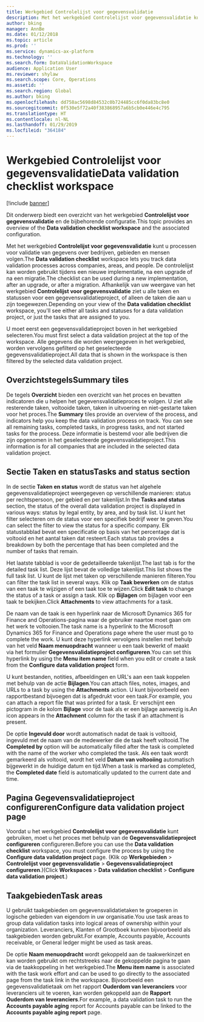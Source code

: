 ```yaml
---
title: Werkgebied Controlelijst voor gegevensvalidatie
description: Met het werkgebied Controlelijst voor gegevensvalidatie kunt u processen voor validatie van gegevens over bedrijven, gebieden en mensen volgen. De controlelijst kan worden gebruikt tijdens een nieuwe implementatie, na een upgrade of na een migratie.
author: bking
manager: AnnBe
ms.date: 01/12/2018
ms.topic: article
ms.prod: ''
ms.service: dynamics-ax-platform
ms.technology: ''
ms.search.form: DataValidationWorkspace
audience: Application User
ms.reviewer: shylaw
ms.search.scope: Core, Operations
ms.assetid: ''
ms.search.region: Global
ms.author: bking
ms.openlocfilehash: dd758ac5698d84532c0b724485cc6f0da83bc8e0
ms.sourcegitcommit: 0f530e5f72a40f383868957a6b5cb0e446e4c795
ms.translationtype: HT
ms.contentlocale: nl-NL
ms.lasthandoff: 01/29/2019
ms.locfileid: "364184"
---
```

# <a name="data-validation-checklist-workspace"></a><span data-ttu-id="28d95-104">Werkgebied Controlelijst voor gegevensvalidatie</span><span class="sxs-lookup"><span data-stu-id="28d95-104">Data validation checklist workspace</span></span>

[!include [banner](../includes/banner.md)]

<span data-ttu-id="28d95-105">Dit onderwerp biedt een overzicht van het werkgebied **Controlelijst voor gegevensvalidatie** en de bijbehorende configuratie.</span><span class="sxs-lookup"><span data-stu-id="28d95-105">This topic provides an overview of the **Data validation checklist workspace** and the associated configuration.</span></span>

<span data-ttu-id="28d95-106">Met het werkgebied **Controlelijst voor gegevensvalidatie** kunt u processen voor validatie van gegevens over bedrijven, gebieden en mensen volgen.</span><span class="sxs-lookup"><span data-stu-id="28d95-106">The **Data validation checklist** workspace lets you track data validation processes across companies, areas, and people.</span></span> <span data-ttu-id="28d95-107">De controlelijst kan worden gebruikt tijdens een nieuwe implementatie, na een upgrade of na een migratie.</span><span class="sxs-lookup"><span data-stu-id="28d95-107">The checklist can be used during a new implementation, after an upgrade, or after a migration.</span></span> <span data-ttu-id="28d95-108">Afhankelijk van uw weergave van het werkgebied **Controlelijst voor gegevensvalidatie** ziet u alle taken en statussen voor een gegevensvalidatieproject, of alleen de taken die aan u zijn toegewezen.</span><span class="sxs-lookup"><span data-stu-id="28d95-108">Depending on your view of the **Data validation checklist** workspace, you'll see either all tasks and statuses for a data validation project, or just the tasks that are assigned to you.</span></span>

<span data-ttu-id="28d95-109">U moet eerst een gegevensvalidatieproject boven in het werkgebied selecteren.</span><span class="sxs-lookup"><span data-stu-id="28d95-109">You must first select a data validation project at the top of the workspace.</span></span> <span data-ttu-id="28d95-110">Alle gegevens die worden weergegeven in het werkgebied, worden vervolgens gefilterd op het geselecteerde gegevensvalidatieproject.</span><span class="sxs-lookup"><span data-stu-id="28d95-110">All data that is shown in the workspace is then filtered by the selected data validation project.</span></span>

## <a name="summary-tiles"></a><span data-ttu-id="28d95-111">Overzichtstegels</span><span class="sxs-lookup"><span data-stu-id="28d95-111">Summary tiles</span></span>

<span data-ttu-id="28d95-112">De tegels **Overzicht** bieden een overzicht van het proces en bevatten indicatoren die u helpen het gegevensvalidatieproces te volgen. U ziet alle resterende taken, voltooide taken, taken in uitvoering en niet-gestarte taken voor het proces.</span><span class="sxs-lookup"><span data-stu-id="28d95-112">The **Summary** tiles provide an overview of the process, and indicators help you keep the data validation process on track. You can see all remaining tasks, completed tasks, in progress tasks, and not started tasks for the process.</span></span> <span data-ttu-id="28d95-113">Deze informatie is bestemd voor alle bedrijven die zijn opgenomen in het geselecteerde gegevensvalidatieproject.</span><span class="sxs-lookup"><span data-stu-id="28d95-113">This information is for all companies that are included in the selected data validation project.</span></span>

## <a name="tasks-and-status-section"></a><span data-ttu-id="28d95-114">Sectie Taken en status</span><span class="sxs-lookup"><span data-stu-id="28d95-114">Tasks and status section</span></span>

<span data-ttu-id="28d95-115">In de sectie **Taken en status** wordt de status van het algehele gegevensvalidatieproject weergegeven op verschillende manieren: status per rechtspersoon, per gebied en per takenlijst.</span><span class="sxs-lookup"><span data-stu-id="28d95-115">In the **Tasks and status** section, the status of the overall data validation project is displayed in various ways: status by legal entity, by area, and by task list.</span></span> <span data-ttu-id="28d95-116">U kunt het filter selecteren om de status voor een specifiek bedrijf weer te geven.</span><span class="sxs-lookup"><span data-stu-id="28d95-116">You can select the filter to view the status for a specific company.</span></span> <span data-ttu-id="28d95-117">Elk statustabblad bevat een specificatie op basis van het percentage dat is voltooid en het aantal taken dat resteert.</span><span class="sxs-lookup"><span data-stu-id="28d95-117">Each status tab provides a breakdown by both the percentage that has been completed and the number of tasks that remain.</span></span>

<span data-ttu-id="28d95-118">Het laatste tabblad is voor de gedetailleerde takenlijst.</span><span class="sxs-lookup"><span data-stu-id="28d95-118">The last tab is for the detailed task list.</span></span> <span data-ttu-id="28d95-119">Deze lijst bevat de volledige takenlijst.</span><span class="sxs-lookup"><span data-stu-id="28d95-119">This list shows the full task list.</span></span>
<span data-ttu-id="28d95-120">U kunt de lijst met taken op verschillende manieren filteren.</span><span class="sxs-lookup"><span data-stu-id="28d95-120">You can filter the task list in several ways.</span></span> <span data-ttu-id="28d95-121">Klik op **Taak bewerken** om de status van een taak te wijzigen of een taak toe te wijzen.</span><span class="sxs-lookup"><span data-stu-id="28d95-121">Click **Edit task** to change the status of a task or assign a task.</span></span> <span data-ttu-id="28d95-122">Klik op **Bijlagen** om bijlagen voor een taak te bekijken.</span><span class="sxs-lookup"><span data-stu-id="28d95-122">Click **Attachments** to view attachments for a task.</span></span>

<span data-ttu-id="28d95-123">De naam van de taak is een hyperlink naar de Microsoft Dynamics 365 for Finance and Operations-pagina waar de gebruiker naartoe moet gaan om het werk te voltooien.</span><span class="sxs-lookup"><span data-stu-id="28d95-123">The task name is a hyperlink to the Microsoft Dynamics 365 for Finance and Operations page where the user must go to complete the work.</span></span> <span data-ttu-id="28d95-124">U kunt deze hyperlink vervolgens instellen met behulp van het veld **Naam menuopdracht** wanneer u een taak bewerkt of maakt via het formulier **Gegevensvalidatieproject configureren**.</span><span class="sxs-lookup"><span data-stu-id="28d95-124">You can set this hyperlink by using the **Menu item name** field when you edit or create a task from the **Configure data validation project** form.</span></span>

<span data-ttu-id="28d95-125">U kunt bestanden, notities, afbeeldingen en URL's aan een taak koppelen met behulp van de actie **Bijlagen**.</span><span class="sxs-lookup"><span data-stu-id="28d95-125">You can attach files, notes, images, and URLs to a task by using the **Attachments** action.</span></span> <span data-ttu-id="28d95-126">U kunt bijvoorbeeld een rapportbestand bijvoegen dat is afgedrukt voor een taak.</span><span class="sxs-lookup"><span data-stu-id="28d95-126">For example, you can attach a report file that was printed for a task.</span></span> <span data-ttu-id="28d95-127">Er verschijnt een pictogram in de kolom **Bijlage** voor de taak als er een bijlage aanwezig is.</span><span class="sxs-lookup"><span data-stu-id="28d95-127">An icon appears in the **Attachment** column for the task if an attachment is present.</span></span>

<span data-ttu-id="28d95-128">De optie **Ingevuld door** wordt automatisch nadat de taak is voltooid, ingevuld met de naam van de medewerker die de taak heeft voltooid.</span><span class="sxs-lookup"><span data-stu-id="28d95-128">The **Completed by** option will be automatically filled after the task is completed with the name of the worker who completed the task.</span></span> <span data-ttu-id="28d95-129">Als een taak wordt gemarkeerd als voltooid, wordt het veld **Datum van voltooiing** automatisch bijgewerkt in de huidige datum en tijd.</span><span class="sxs-lookup"><span data-stu-id="28d95-129">When a task is marked as completed, the **Completed date** field is automatically updated to the current date and time.</span></span>

## <a name="configure-data-validation-project-page"></a><span data-ttu-id="28d95-130">Pagina Gegevensvalidatieproject configureren</span><span class="sxs-lookup"><span data-stu-id="28d95-130">Configure data validation project page</span></span>

<span data-ttu-id="28d95-131">Voordat u het werkgebied **Controlelijst voor gegevensvalidatie** kunt gebruiken, moet u het proces met behulp van de **Gegevensvalidatieproject configureren** configureren.</span><span class="sxs-lookup"><span data-stu-id="28d95-131">Before you can use the **Data validation checklist** workspace, you must configure the process by using the **Configure data validation project** page.</span></span> <span data-ttu-id="28d95-132">(Klik op **Werkgebieden** \> **Controlelijst voor gegevensvalidatie** \> **Gegevensvalidatieproject configureren**.)</span><span class="sxs-lookup"><span data-stu-id="28d95-132">(Click **Workspaces** \> **Data validation checklist** \> **Configure data validation project**.)</span></span>

## <a name="task-areas"></a><span data-ttu-id="28d95-133">Taakgebieden</span><span class="sxs-lookup"><span data-stu-id="28d95-133">Task areas</span></span>

<span data-ttu-id="28d95-134">U gebruikt taakgebieden om gegevensvalidatietaken te groeperen in logische gebieden van eigendom in uw organisatie.</span><span class="sxs-lookup"><span data-stu-id="28d95-134">You use task areas to group data validation tasks into logical areas of ownership within your organization.</span></span> <span data-ttu-id="28d95-135">Leveranciers, Klanten of Grootboek kunnen bijvoorbeeld als taakgebieden worden gebruikt.</span><span class="sxs-lookup"><span data-stu-id="28d95-135">For example, Accounts payable, Accounts receivable, or General ledger might be used as task areas.</span></span>

<span data-ttu-id="28d95-136">De optie **Naam menuopdracht** wordt gekoppeld aan de taakwerkinzet en kan worden gebruikt om rechtstreeks naar de gekoppelde pagina te gaan via de taakkoppeling in het werkgebied.</span><span class="sxs-lookup"><span data-stu-id="28d95-136">The **Menu item name** is associated with the task work effort and can be used to go directly to the associated page from the task link in the workspace.</span></span> <span data-ttu-id="28d95-137">Bijvoorbeeld een gegevensvalidatietaak om het rapport **Ouderdom van leveranciers** voor leveranciers uit te voeren, kan worden gekoppeld aan de **Rapport Ouderdom van leveranciers**.</span><span class="sxs-lookup"><span data-stu-id="28d95-137">For example, a data validation task to run the **Accounts payable aging** report for Accounts payable can be linked to the **Accounts payable aging report** page.</span></span>
